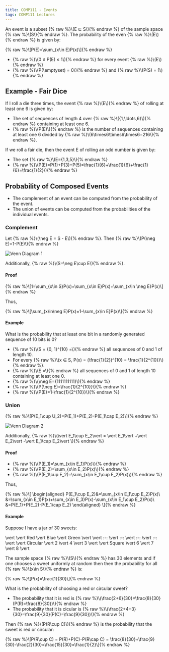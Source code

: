 ```yaml
---
title: COMP111 - Events
tags: COMP111 Lectures
---
```

An event is a subset {% raw %}\\\(E ⊆ S\\\){% endraw %} of the sample space {% raw %}\\\(S\\\){% endraw %}. The probability of the even {% raw %}\\\(E\\\){% endraw %} is given by:

{% raw %}\\\[P(E)=\sum_{x\in E}P(x)\\\]{% endraw %}

* {% raw %}\\\(0 ≤ P(E) ≤ 1\\\){% endraw %} for every event {% raw %}\\\(E\\\){% endraw %}
* {% raw %}\\\(P(\emptyset) = 0\\\){% endraw %} and {% raw %}\\\(P(S) = 1\\\){% endraw %}

## Example - Fair Dice
If I roll a die three times, the event {% raw %}\\\(E\\\){% endraw %} of rolling at least one 6 is given by:

* The set of sequences of length 4 over {% raw %}\\\(\{1,\ldots,6\}\\\){% endraw %} containing at least one 6.
* {% raw %}\\\(P(E)\\\){% endraw %} is the number of sequences containing at least one 6 divided by {% raw %}\\\(6\times6\times6\times6=216\\\){% endraw %}.

If we roll a fair die, then the event E of rolling an odd number is given by:

* The set {% raw %}\\\(E=\{1,3,5\}\\\){% endraw %}
* {% raw %}\\\(P(E)=P(1)+P(3)+P(5)=\frac{1}{6}+\frac{1}{6}+\frac{1}{6}=\frac{1}{2}\\\){% endraw %}

## Probability of Composed Events
* The complement of an event can be computed from the probability of the event.
* The union of events can be computed from the probabilities of the individual events.

### Complement
Let {% raw %}\\\(\neg E = S - E\\\){% endraw %}. Then {% raw %}\\\(P(\neg E)=1-P(E)\\\){% endraw %}

![Venn Diagram 1]({{site.baseurl}}/assets/COMP111/Lectures/2020-11-18-2-1.png)

Additionally, {% raw %}\\\(S=\neg E\cup E\\\){% endraw %}.

#### Proof

{% raw %}\\\[1=\sum_{x\in S}P(x)=\sum_{x\in E}P(x)+\sum_{x\in \neg E}P(x)\\\]{% endraw %}

Thus,

{% raw %}\\\[\sum_{x\in\neg E}P(x)=1-\sum_{x\in E}P(x)\\\]{% endraw %}

#### Example
What is the probability that at least one bit in a randomly generated sequence of 10 bits is 0?

* {% raw %}\\\(S = \{0, 1\}^{10} =\\\){% endraw %} all sequences of 0 and 1 of length 10.
* For every {% raw %}\\\(x ∈ S, P(x) = (\frac{1}{2})^{10} = \frac{1}{2^{10}}\\\){% endraw %}.
* {% raw %}\\\(E =\\\){% endraw %} all sequences of 0 and 1 of length 10 containing at least one 0.
* {% raw %}\\\(\neg E=\{1111111111\}\\\){% endraw %}
* {% raw %}\\\(P(\neg E)=\frac{1}{2^{10}}\\\){% endraw %}
* {% raw %}\\\(P(E)=1-\frac{1}{2^{10}}\\\){% endraw %}

### Union
{% raw %}\\\[P(E_1\cup U_2)=P(E_1)+P(E_2)-P(E_1\cap E_2)\\\]{% endraw %}

![Venn Diagram 2]({{site.baseurl}}/assets/COMP111/Lectures/2020-11-18-2-2.png)

Additionally, {% raw %}\\\(\vert E_1\cup E_2\vert  = \vert E_1\vert +\vert E_2\vert -\vert E_1\cap E_2\vert \\\){% endraw %}

#### Proof

* {% raw %}\\\(P(E_1)=\sum_{x\in E_1}P(x)\\\){% endraw %}
* {% raw %}\\\(P(E_2)=\sum_{x\in E_2}P(x)\\\){% endraw %}
* {% raw %}\\\(P(E_1\cup E_2)=\sum_{x\in E_1\cup E_2}P(x)\\\){% endraw %}

Thus,

{% raw %}\\\[
\begin{aligned}
P(E_1\cup E_2)&=\sum_{x\in E_1\cup E_2}P(x)\\
&=\sum_{x\in E_1}P(x)+\sum_{x\in E_3}P(x)-\sum_{x\in E_1\cup E_2}P(x)\\
&=P(E_1)+P(E_2)-P(E_1\cap E_2)
\end{aligned}
\\\]{% endraw %}

#### Example
Suppose I have a jar of 30 sweets:

\vert  \vert  Red \vert  Blue \vert  Green \vert 
\vert  :-: \vert  :-: \vert  :-: \vert  :-: \vert 
\vert  Circular \vert  2 \vert  4 \vert  3 \vert 
\vert  Square \vert  6 \vert  7 \vert  8 \vert 

The sample space {% raw %}\\\(S\\\){% endraw %} has 30 elements and if one chooses a sweet uniformly at random then then the probability for all {% raw %}\\\(x\in S\\\){% endraw %} is:

{% raw %}\\\[P(x)=\frac{1}{30}\\\]{% endraw %}

What is the probability of choosing a red or circular sweet?

* The probability that it is red is {% raw %}\\\(\frac{2+6}{30}=\frac{8}{30}(P(R)=\frac{8}{30})\\\){% endraw %}
* The probability that it is cicular is {% raw %}\\\(\frac{2+4+3}{30}=\frac{9}{30}(P(C)=\frac{9}{30})\\\){% endraw %}

Then {% raw %}\\\(P(R\cup C)\\\){% endraw %} is the probability that the sweet is red or circular:

{% raw %}\\\[P(R\cup C) = P(R)+P(C)-P(R\cap C) = \frac{8}{30}+\frac{9}{30}-\frac{2}{30}=\frac{15}{30}=\frac{1}{2}\\\]{% endraw %}
